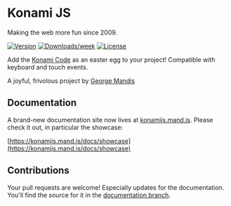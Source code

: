 # Konami JS

Making the web more fun since 2009.

[![Version](https://img.shields.io/npm/v/konami.svg)](https://npmjs.org/package/konami)
[![Downloads/week](https://img.shields.io/npm/dw/konami.svg)](https://npmjs.org/package/konami)
[![License](https://img.shields.io/npm/l/konami.svg)](https://github.com/georgemandis/konami-js/blob/master/package.json)

Add the [Konami Code](https://en.wikipedia.org/wiki/Konami_Code) as an easter egg to your project! Compatible with keyboard and touch events.

A joyful, frivolous project by [George Mandis](https://george.mand.is)

## Documentation

A brand-new documentation site now lives at [konamijs.mand.is](http://konamijs.mand.is/). Please check it out, in particular the showcase:

[https://konamijs.mand.is/docs/showcase](https://konamijs.mand.is/docs/showcase)


## Contributions

Your pull requests are welcome! Especially updates for the documentation. You'll find the source for it in the [documentation branch](https://github.com/georgemandis/konami-js/tree/documentation).
